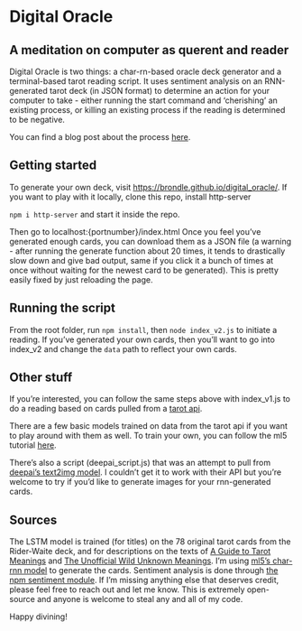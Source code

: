 #  Digital Oracle
## A meditation on computer as querent and reader

Digital Oracle is two things: a char-rn-based oracle deck generator and a terminal-based tarot reading script. It uses sentiment analysis on an RNN-generated tarot deck (in JSON format) to determine an action for your computer to take - either running the start command and ‘cherishing’ an existing process, or killing an existing process if the reading is determined to be negative.

You can find a blog post about the process [here](https://medium.com/@brentbailey/digital-oracle-29621767786b).

## Getting started

To generate your own deck, visit https://brondle.github.io/digital_oracle/. If you want to play with it locally, clone this repo, install http-server

``` npm i http-server ```
and start it inside the repo.

Then go to localhost:{portnumber}/index.html Once you feel you’ve generated enough cards, you can download them as a JSON file (a warning - after running the generate function about 20 times, it tends to drastically slow down and give bad output, same if you click it a bunch of times at once without waiting for the newest card to be generated). This is pretty easily fixed by just reloading the page.

## Running the script

From the root folder, run ```npm install```, then ```node index_v2.js``` to initiate a reading. If you’ve generated your own cards, then you’ll want to go into index_v2 and change the ```data``` path to reflect your own cards.

## Other stuff

If you’re interested, you can follow the same steps above with index_v1.js to do a reading based on cards pulled from a [tarot api](https://github.com/ekelen/tarot-api). 

There are a few basic models trained on data from the tarot api if you want to play around with them as well. To train your own, you can follow the ml5 tutorial [here](https://ml5js.org/docs/training-lstm).

There’s also a script (deepai_script.js) that was an attempt to pull from [deepai’s text2img model](https://deepai.org/machine-learning-model/text2img). I couldn’t get it to work with their API but you’re welcome to try if you’d like to generate images for your rnn-generated cards.

## Sources

The LSTM model is trained (for titles) on the 78 original tarot cards from the Rider-Waite deck, and for descriptions on the texts of [A Guide to Tarot Meanings](http://tarottools.com/a-guide-to-tarot-card-meanings/) and [The Unofficial Wild Unknown Meanings](http://carriemallon.com/blog/the-unofficial-wild-unknown-tarot-card-meanings-download-print-love/). I’m using [ml5’s char-rnn model](https://ml5js.org/docs/CharRNN) to generate the cards. Sentiment analysis is done through [the npm sentiment module](https://www.npmjs.com/package/sentiment). If I’m missing anything else that deserves credit, please feel free to reach out and let me know. This is extremely open-source and anyone is welcome to steal any and all of my code.


Happy divining!
